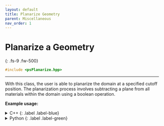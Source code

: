 ```yaml
---
layout: default
title: Planarize Geometry
parent: Miscellaneous
nav_order: 1
---
```


# Planarize a Geometry
{: .fs-9 .fw-500}

```c++
#include <psPlanarize.hpp>
```
---

With this class, the user is able to planarize the domain at a specified cutoff position. 
The planarization process involves subtracting a plane from all materials within the domain using a boolean operation.


__Example usage:__

<details markdown="1">
<summary markdown="1">
C++
{: .label .label-blue}
</summary>
```c++
psPlanarize<double, 3>(domain, 
                       0. /*cut off height in z-direction*/).apply();
```
</details>

<details markdown="1">
<summary markdown="1">
Python
{: .label .label-green}
</summary>
```python
vps.Planarize(geometry=domain, cutoffHeight=0.).apply()
```
</details>

